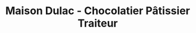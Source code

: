 ---
title: "Maison Dulac - Chocolatier Pâtissier Traiteur"
url: /montelimar/maison-dulac-chocolatier-patissier-traiteur/
shop: pâtisserie
---